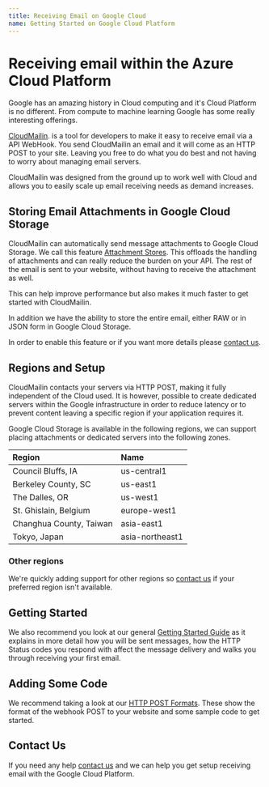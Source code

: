 ```yaml
---
title: Receiving Email on Google Cloud
name: Getting Started on Google Cloud Platform
---
```


# Receiving email within the Azure Cloud Platform

Google has an amazing history in Cloud computing and it's Cloud Platform is no different.
From compute to machine learning Google has some really interesting offerings.

[CloudMailin](http://www.cloudmailin.com/). is a tool for developers to make it easy to receive
email via a API WebHook.
You send CloudMailin an email and it will come as an HTTP POST to your site. Leaving you free
to do what you do best and not having to worry about managing email servers.

CloudMailin was designed from the ground up to work well with Cloud and allows you to easily scale
up email receiving needs as demand increases.

## Storing Email Attachments in Google Cloud Storage

CloudMailin can automatically send message attachments to Google Cloud Storage. We call this
feature [Attachment Stores](/receiving_email/attachments/).
This offloads the handling of attachments and can really reduce the burden on your API.
The rest of the email is sent to your website, without having to receive the attachment as well.

This can help improve performance but also makes it much faster to get started with CloudMailin.

In addition we have the ability to store the entire email, either RAW or in JSON form in
Google Cloud Storage.

In order to enable this feature or if you want more details please
[contact us](http://www.cloudmailin.com/contact_us).

## Regions and Setup

CloudMailin contacts your servers via HTTP POST, making it fully independent of the Cloud used.
It is however, possible to create dedicated servers within the Google infrastructure in order to
reduce latency or to prevent content leaving a specific region if your application requires it.

Google Cloud Storage is available in the following regions, we can support placing attachments or
dedicated servers into the following zones.

| Region                  | Name            |
|:------------------------|:----------------|
| Council Bluffs, IA      | us-central1     |
| Berkeley County, SC     | us-east1        |
| The Dalles, OR          | us-west1        |
| St. Ghislain, Belgium   | europe-west1    |
| Changhua County, Taiwan | asia-east1      |
| Tokyo, Japan            | asia-northeast1 |

### Other regions

We're quickly adding support for other regions so
[contact us](http://www.cloudmailin.com/contact_us)
if your preferred region isn't available.

## Getting Started

We also recommend you look at our general [Getting Started Guide](/getting_started/) as it explains
in more detail how you will be sent messages, how the HTTP Status codes you respond with affect the
message delivery and walks you through receiving your first email.

## Adding Some Code

We recommend taking a look at our [HTTP POST Formats](/http_post_formats/). These show the format
of the webhook POST to your website and some sample code to get started.

## Contact Us
If you need any help [contact us](http://www.cloudmailin.com/contact_us) and we can help you
get setup receiving email with the Google Cloud Platform.
